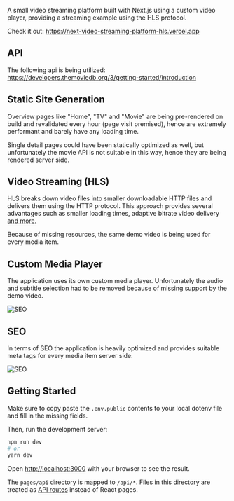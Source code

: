 A small video streaming platform built with Next.js using a custom video player, providing a streaming example using the HLS protocol.

Check it out: https://next-video-streaming-platform-hls.vercel.app

## API
The following api is being utilized: https://developers.themoviedb.org/3/getting-started/introduction

## Static Site Generation
Overview pages like "Home", "TV" and "Movie" are being pre-rendered on build and revalidated every hour (page visit premised), hence are extremely performant and barely have any loading time. 

Single detail pages could have been statically optimized as well, but unfortunately the movie API is not suitable in this way, hence they are being rendered server side. 

## Video Streaming (HLS)
HLS breaks down video files into smaller downloadable HTTP files and delivers them using the HTTP protocol. This approach provides several advantages such as smaller loading times, adaptive bitrate video delivery [and more.](https://developer.apple.com/documentation/http_live_streaming)

Because of missing resources, the same demo video is being used for every media item.

## Custom Media Player
The application uses its own custom media player. Unfortunately the audio and subtitle selection had to be removed because of missing support
by the demo video.

![SEO](https://github.com/timfuhrmann/next-video-streaming-platform-hls/blob/develop/public/media-player.png)

## SEO
In terms of SEO the application is heavily optimized and provides suitable meta tags for every media item server side:

![SEO](https://github.com/timfuhrmann/next-video-streaming-platform-hls/blob/develop/public/readme-seo.png)

## Getting Started

Make sure to copy paste the `.env.public` contents to your local dotenv file and fill in the missing fields.

Then, run the development server:

```bash
npm run dev
# or
yarn dev
```

Open [http://localhost:3000](http://localhost:3000) with your browser to see the result.

The `pages/api` directory is mapped to `/api/*`. Files in this directory are treated as [API routes](https://nextjs.org/docs/api-routes/introduction) instead of React pages.
